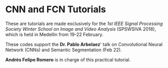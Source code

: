 # CNN and FCN Tutorials

These are tutorials are made exclusively for the *1st IEEE Signal Processing Society Winter School on Image and Video Analysis* (SPSWSIVA 2018), which is held in Medellín from 19-22 February.

These codes support the **Dr. Pablo Arbelaez**' talk on Convolutional Neural Network (CNNs) and Semantic Segmentation (Feb 22). 

**Andrés Felipe Romero** is in charge of this practical tutorial. 
